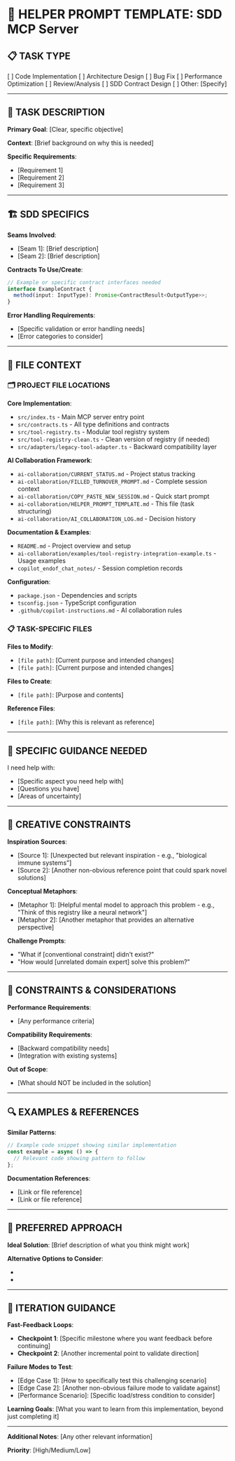 # 🔮 **HELPER PROMPT TEMPLATE: SDD MCP Server**

## 📋 **TASK TYPE**

[ ] Code Implementation
[ ] Architecture Design
[ ] Bug Fix
[ ] Performance Optimization
[ ] Review/Analysis
[ ] SDD Contract Design
[ ] Other: [Specify]

---

## 📝 **TASK DESCRIPTION**

**Primary Goal**: [Clear, specific objective]

**Context**: [Brief background on why this is needed]

**Specific Requirements**:

- [Requirement 1]
- [Requirement 2]
- [Requirement 3]

---

## 🏗️ **SDD SPECIFICS**

**Seams Involved**:

- [Seam 1]: [Brief description]
- [Seam 2]: [Brief description]

**Contracts To Use/Create**:

```typescript
// Example or specific contract interfaces needed
interface ExampleContract {
  method(input: InputType): Promise<ContractResult<OutputType>>;
}
```

**Error Handling Requirements**:

- [Specific validation or error handling needs]
- [Error categories to consider]

---

## 📁 **FILE CONTEXT**

### 🗂️ **PROJECT FILE LOCATIONS**

**Core Implementation**:

- `src/index.ts` - Main MCP server entry point
- `src/contracts.ts` - All type definitions and contracts
- `src/tool-registry.ts` - Modular tool registry system
- `src/tool-registry-clean.ts` - Clean version of registry (if needed)
- `src/adapters/legacy-tool-adapter.ts` - Backward compatibility layer

**AI Collaboration Framework**:

- `ai-collaboration/CURRENT_STATUS.md` - Project status tracking
- `ai-collaboration/FILLED_TURNOVER_PROMPT.md` - Complete session context
- `ai-collaboration/COPY_PASTE_NEW_SESSION.md` - Quick start prompt
- `ai-collaboration/HELPER_PROMPT_TEMPLATE.md` - This file (task structuring)
- `ai-collaboration/AI_COLLABORATION_LOG.md` - Decision history

**Documentation & Examples**:

- `README.md` - Project overview and setup
- `ai-collaboration/examples/tool-registry-integration-example.ts` - Usage examples
- `copilot_endof_chat_notes/` - Session completion records

**Configuration**:

- `package.json` - Dependencies and scripts
- `tsconfig.json` - TypeScript configuration
- `.github/copilot-instructions.md` - AI collaboration rules

### 📋 **TASK-SPECIFIC FILES**

**Files to Modify**:

- `[file path]`: [Current purpose and intended changes]
- `[file path]`: [Current purpose and intended changes]

**Files to Create**:

- `[file path]`: [Purpose and contents]

**Reference Files**:

- `[file path]`: [Why this is relevant as reference]

---

## 🧠 **SPECIFIC GUIDANCE NEEDED**

I need help with:

- [Specific aspect you need help with]
- [Questions you have]
- [Areas of uncertainty]

---

## 🎨 **CREATIVE CONSTRAINTS**

**Inspiration Sources**:

- [Source 1]: [Unexpected but relevant inspiration - e.g., "biological immune systems"]
- [Source 2]: [Another non-obvious reference point that could spark novel solutions]

**Conceptual Metaphors**:

- [Metaphor 1]: [Helpful mental model to approach this problem - e.g., "Think of this registry like a neural network"]
- [Metaphor 2]: [Another metaphor that provides an alternative perspective]

**Challenge Prompts**:

- "What if [conventional constraint] didn't exist?"
- "How would [unrelated domain expert] solve this problem?"

---

## 🛑 **CONSTRAINTS & CONSIDERATIONS**

**Performance Requirements**:

- [Any performance criteria]

**Compatibility Requirements**:

- [Backward compatibility needs]
- [Integration with existing systems]

**Out of Scope**:

- [What should NOT be included in the solution]

---

## 🔍 **EXAMPLES & REFERENCES**

**Similar Patterns**:

```typescript
// Example code snippet showing similar implementation
const example = async () => {
  // Relevant code showing pattern to follow
};
```

**Documentation References**:

- [Link or file reference]
- [Link or file reference]

---

## 💭 **PREFERRED APPROACH**

**Ideal Solution**: [Brief description of what you think might work]

**Alternative Options to Consider**:

- [Option 1]: [Pros/Cons]
- [Option 2]: [Pros/Cons]

---

## 🔄 **ITERATION GUIDANCE**

**Fast-Feedback Loops**:

- **Checkpoint 1**: [Specific milestone where you want feedback before continuing]
- **Checkpoint 2**: [Another incremental point to validate direction]

**Failure Modes to Test**:

- [Edge Case 1]: [How to specifically test this challenging scenario]
- [Edge Case 2]: [Another non-obvious failure mode to validate against]
- [Performance Scenario]: [Specific load/stress condition to consider]

**Learning Goals**: [What you want to learn from this implementation, beyond just completing it]

---

**Additional Notes**: [Any other relevant information]

**Priority**: [High/Medium/Low]
